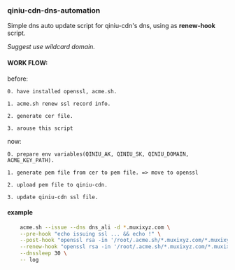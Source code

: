 ### qiniu-cdn-dns-automation

Simple dns auto update script for qiniu-cdn's dns, using as **renew-hook** script.


*Suggest use wildcard domain.*


#### WORK FLOW:

before:

    0. have installed openssl, acme.sh.
    
    1. acme.sh renew ssl record info.
    
    2. generate cer file.
    
    3. arouse this script
    
now:

    0. prepare env variables(QINIU_AK, QINIU_SK, QINIU_DOMAIN, ACME_KEY_PATH).
    
    1. generate pem file from cer to pem file. => move to openssl
    
    2. upload pem file to qiniu-cdn.
    
    3. update qiniu-cdn ssl file.



#### example

```bash
    acme.sh --issue --dns dns_ali -d *.muxixyz.com \
    --pre-hook "echo issuing ssl ... && echo !" \
    --post-hook "openssl rsa -in '/root/.acme.sh/*.muxixyz.com/*.muxixyz.com.key' -out '/root/.acme.sh/*.muxixyz.com/*.muxixyz.com.key.pem' -outform PEM && /opt/auto-cdn-dns/qiniu-cdn-dns-automation_linux_amd64" \
    --renew-hook "openssl rsa -in '/root/.acme.sh/*.muxixyz.com/*.muxixyz.com.key' -out '/root/.acme.sh/*.muxixyz.com/*.muxixyz.com.key.pem' -outform PEM && /opt/auto-cdn-dns/qiniu-cdn-dns-automation_linux_amd64" \
    --dnssleep 30 \
    -- log
```
